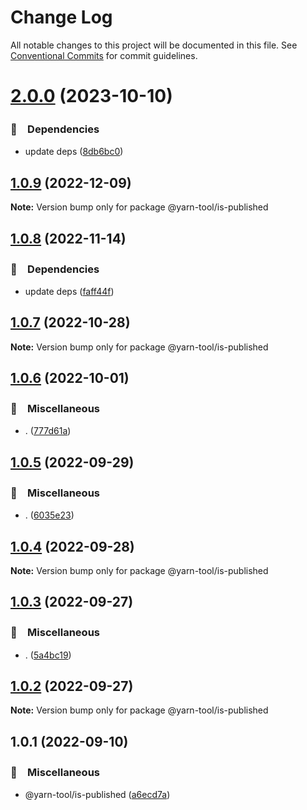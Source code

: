 # Change Log

All notable changes to this project will be documented in this file.
See [Conventional Commits](https://conventionalcommits.org) for commit guidelines.

# [2.0.0](https://github.com/bluelovers/ws-yarn-workspaces/compare/@yarn-tool/is-published@1.0.9...@yarn-tool/is-published@2.0.0) (2023-10-10)



### 📌　Dependencies

* update deps ([8db6bc0](https://github.com/bluelovers/ws-yarn-workspaces/commit/8db6bc0189457346924022f9c38f4ae8162c5a5e))



## [1.0.9](https://github.com/bluelovers/ws-yarn-workspaces/compare/@yarn-tool/is-published@1.0.8...@yarn-tool/is-published@1.0.9) (2022-12-09)

**Note:** Version bump only for package @yarn-tool/is-published





## [1.0.8](https://github.com/bluelovers/ws-yarn-workspaces/compare/@yarn-tool/is-published@1.0.7...@yarn-tool/is-published@1.0.8) (2022-11-14)



### 📌　Dependencies

* update deps ([faff44f](https://github.com/bluelovers/ws-yarn-workspaces/commit/faff44f1f5ad5066c747ea8d5d66fa10049c17fe))



## [1.0.7](https://github.com/bluelovers/ws-yarn-workspaces/compare/@yarn-tool/is-published@1.0.6...@yarn-tool/is-published@1.0.7) (2022-10-28)

**Note:** Version bump only for package @yarn-tool/is-published





## [1.0.6](https://github.com/bluelovers/ws-yarn-workspaces/compare/@yarn-tool/is-published@1.0.5...@yarn-tool/is-published@1.0.6) (2022-10-01)



### 🔖　Miscellaneous

* . ([777d61a](https://github.com/bluelovers/ws-yarn-workspaces/commit/777d61af255146b2b1b1f364587c36a0f5bfc00c))



## [1.0.5](https://github.com/bluelovers/ws-yarn-workspaces/compare/@yarn-tool/is-published@1.0.4...@yarn-tool/is-published@1.0.5) (2022-09-29)



### 🔖　Miscellaneous

* . ([6035e23](https://github.com/bluelovers/ws-yarn-workspaces/commit/6035e2399f4f5a5f5e5ac56309b6dc37ffe91389))



## [1.0.4](https://github.com/bluelovers/ws-yarn-workspaces/compare/@yarn-tool/is-published@1.0.3...@yarn-tool/is-published@1.0.4) (2022-09-28)

**Note:** Version bump only for package @yarn-tool/is-published





## [1.0.3](https://github.com/bluelovers/ws-yarn-workspaces/compare/@yarn-tool/is-published@1.0.2...@yarn-tool/is-published@1.0.3) (2022-09-27)



### 🔖　Miscellaneous

* . ([5a4bc19](https://github.com/bluelovers/ws-yarn-workspaces/commit/5a4bc19a0a279a49e752d776279165e14c402427))



## [1.0.2](https://github.com/bluelovers/ws-yarn-workspaces/compare/@yarn-tool/is-published@1.0.1...@yarn-tool/is-published@1.0.2) (2022-09-27)

**Note:** Version bump only for package @yarn-tool/is-published





## 1.0.1 (2022-09-10)



### 🔖　Miscellaneous

* @yarn-tool/is-published ([a6ecd7a](https://github.com/bluelovers/ws-yarn-workspaces/commit/a6ecd7abc76cd143988ab6742a27911e34c22ccf))
